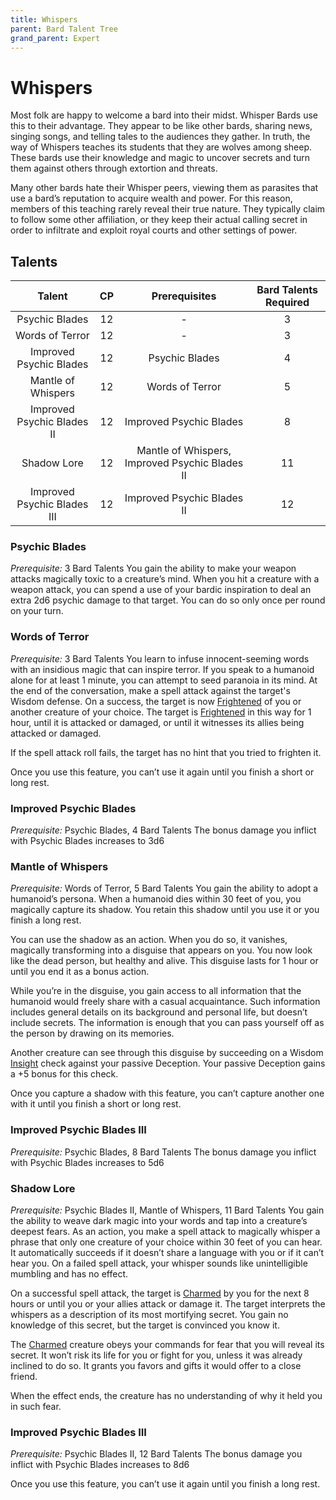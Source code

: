 ```yaml
---
title: Whispers
parent: Bard Talent Tree
grand_parent: Expert
---
```


# Whispers
Most folk are happy to welcome a bard into their midst. Whisper Bards use this to their advantage. They appear to be like other bards, sharing news, singing songs, and telling tales to the audiences they gather. In truth, the way of Whispers teaches its students that they are wolves among sheep. These bards use their knowledge and magic to uncover secrets and turn them against others through extortion and threats.

Many other bards hate their Whisper peers, viewing them as parasites that use a bard’s reputation to acquire wealth and power. For this reason, members of this teaching rarely reveal their true nature. They typically claim to follow some other affiliation, or they keep their actual calling secret in order to infiltrate and exploit royal courts and other settings of power.

## Talents

| Talent | CP | Prerequisites | Bard Talents Required |
|:------:|:--:|:-------------:|:---------------------:|
| Psychic Blades | 12 | - | 3 |
| Words of Terror | 12 | - | 3 |
| Improved Psychic Blades | 12 | Psychic Blades | 4 |
| Mantle of Whispers | 12 | Words of Terror | 5 |
| Improved Psychic Blades II | 12 | Improved Psychic Blades | 8 |
| Shadow Lore| 12 | Mantle of Whispers, Improved Psychic Blades II | 11 |
| Improved Psychic Blades III | 12 | Improved Psychic Blades II | 12 |


### Psychic Blades
*Prerequisite:* 3 Bard Talents
You gain the ability to make your weapon attacks magically toxic to a creature’s mind. When you hit a creature with a weapon attack, you can spend a use of your bardic inspiration to deal an extra 2d6 psychic damage to that target. You can do so only once per round on your turn.

### Words of Terror
*Prerequisite:* 3 Bard Talents
You learn to infuse innocent-seeming words with an insidious magic that can inspire terror. If you speak to a humanoid alone for at least 1 minute, you can attempt to seed paranoia in its mind. At the end of the conversation, make a spell attack against the target's Wisdom defense. On a success, the target is now [Frightened](https://stormchaserroleplaying.com/stormchaserRPG/Conditions/Frightened/) of you or another creature of your choice. The target is [Frightened](https://stormchaserroleplaying.com/stormchaserRPG/Conditions/Frightened/) in this way for 1 hour, until it is attacked or damaged, or until it witnesses its allies being attacked or damaged.

If the spell attack roll fails, the target has no hint that you tried to frighten it.

Once you use this feature, you can’t use it again until you finish a short or long rest.

### Improved Psychic Blades
*Prerequisite:* Psychic Blades, 4 Bard Talents
The bonus damage you inflict with Psychic Blades increases to 3d6

### Mantle of Whispers
*Prerequisite:* Words of Terror, 5 Bard Talents
You gain the ability to adopt a humanoid’s persona. When a humanoid dies within 30 feet of you, you  magically capture its shadow. You retain this shadow until you use it or you finish a long rest.

You can use the shadow as an action. When you do so, it vanishes, magically transforming into a disguise that appears on you. You now look like the dead person, but healthy and alive. This disguise lasts for 1 hour or until you end it as a bonus action.

While you’re in the disguise, you gain access to all information that the humanoid would freely share with a casual acquaintance. Such information includes general details on its background and personal life, but doesn’t include secrets. The information is enough that you can pass yourself off as the person by drawing on its memories.

Another creature can see through this disguise by succeeding on a Wisdom [Insight](https://stormchaserroleplaying.com/stormchaserRPG/Skills/Insight/) check against your passive Deception. Your passive Deception gains a +5 bonus for this check.

Once you capture a shadow with this feature, you can’t capture another one with it until you finish a short or long rest.

### Improved Psychic Blades III
*Prerequisite:* Psychic Blades, 8 Bard Talents
The bonus damage you inflict with Psychic Blades increases to 5d6

### Shadow Lore
*Prerequisite:* Psychic Blades II, Mantle of Whispers, 11 Bard Talents
You gain the ability to weave dark magic into your words and tap into a creature’s deepest fears. As an action, you make a spell attack to magically whisper a phrase that only one creature of your choice within 30 feet of you can hear. It automatically succeeds if it doesn’t share a language with you or if it can’t hear you. On a failed spell attack, your whisper sounds like unintelligible mumbling and has no effect.

On a successful spell attack, the target is [Charmed](https://stormchaserroleplaying.com/stormchaserRPG/Conditions/Charmed/) by you for the next 8 hours or until you or your allies attack or damage it. The target interprets the whispers as a description of its most mortifying secret. You gain no knowledge of this secret, but the target is convinced you know it.

The [Charmed](https://stormchaserroleplaying.com/stormchaserRPG/Conditions/Charmed/) creature obeys your commands for fear that you will reveal its secret. It won’t risk its life for you or fight for you, unless it was already inclined to do so. It grants you favors and gifts it would offer to a close friend.

When the effect ends, the creature has no understanding of why it held you in such fear.

### Improved Psychic Blades III
*Prerequisite:* Psychic Blades II, 12 Bard Talents
The bonus damage you inflict with Psychic Blades increases to 8d6

Once you use this feature, you can’t use it again until you finish a long rest.
